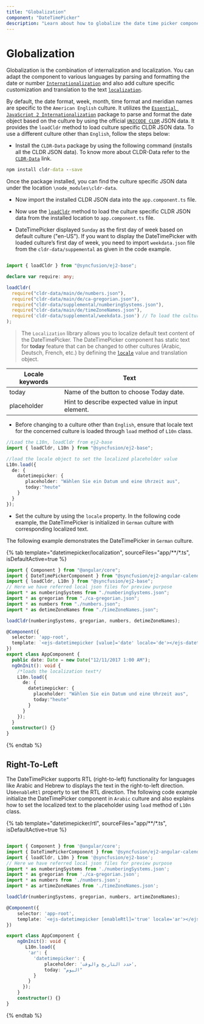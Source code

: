 ```yaml
---
title: "Globalization"
component: "DateTimePicker"
description: "Learn about how to globalize the date time picker component and how to localize the culture related content."
---
```


# Globalization

Globalization is the combination of internalization and localization. You can adapt the component to
various languages by parsing and formatting the date or
number [`Internationalization`](../base/internationalization/) and also add culture specific customization and translation to the text [`localization`](../base/localization/).

By default, the date format, week, month, time format and meridian names are specific to the `American English` culture. It utilizes the
[`Essential JavaScript 2 Internationalization`](../base/internationalization)
package to parse and format the date object based on the culture by using the official [`UNICODE CLDR`](http://cldr.unicode.org/)
JSON data. It provides the `loadCldr` method to load culture specific CLDR JSON data. To use a different culture other
than `English`, follow the steps below:

* Install the `CLDR-Data` package by using the following command (installs all the CLDR JSON data). To
  know more about CLDR-Data refer to the [`CLDR-Data`](http://cldr.unicode.org/index/cldr-spec/json) link.

```cmd
npm install cldr-data --save
```

Once the package installed, you can find the culture
specific JSON data under the location `\node_modules\cldr-data`.

* Now import the installed CLDR JSON data into the `app.component.ts` file.

* Now use the
[`loadCldr`](http://ej2.syncfusion.com/documentation/base/internationalization#cldr-data-dependencies)
method
to load the culture specific CLDR JSON data
from the installed location to `app.component.ts` file.

* DateTimePicker displayed `Sunday` as the first day of week based on default culture ("en-US"). If you want to display the DateTimePicker with loaded culture’s first day of week, you need to import `weekdata.json` file from the `cldr-data/suppemental` as given in the code example.

```typescript

import { loadCldr } from "@syncfusion/ej2-base";

declare var require: any;

loadCldr(
  require("cldr-data/main/de/numbers.json"),
  require("cldr-data/main/de/ca-gregorian.json"),
  require("cldr-data/supplemental/numberingSystems.json"),
  require("cldr-data/main/de/timeZoneNames.json"),
  require('cldr-data/supplemental/weekdata.json') // To load the culture based first day of week
);
```

> The `Localization` library allows you to localize default text content of the DateTimePicker. The DateTimePicker component has static text for  **today** feature that can be changed to other cultures (Arabic, Deutsch, French, etc.) by defining the
[`locale`](../api/datetimepicker#locale) value and translation object.

Locale keywords |Text
-----|-----
today | Name of the button to choose Today date.
placeholder | Hint to describe expected value in input element.

* Before changing to a culture other than `English`, ensure that locale text for the concerned culture is loaded through `load` method of
  `L10n` class.

```typescript
//Load the L10n, loadCldr from ej2-base
import { loadCldr, L10n } from "@syncfusion/ej2-base";

//load the locale object to set the localized placeholder value
L10n.load({
  de: {
    datetimepicker: {
       placeholder: "Wählen Sie ein Datum und eine Uhrzeit aus",
       today:"heute"
    }
  }
});

```

* Set the culture by using the `locale` property.
In the following code example, the DateTimePicker is initialized in `German` culture with
corresponding localized text.

The following example demonstrates the DateTimePicker in `German` culture.

{% tab template="datetimepicker/localization", sourceFiles="app/**/*.ts", isDefaultActive=true %}

```typescript
import { Component } from "@angular/core";
import { DateTimePickerComponent } from "@syncfusion/ej2-angular-calendars";
import { loadCldr, L10n } from "@syncfusion/ej2-base";
// Here we have referred local json files for preview purpose
import * as numberingSystems from "./numberingSystems.json";
import * as gregorian from "./ca-gregorian.json";
import * as numbers from "./numbers.json";
import * as detimeZoneNames from "./timeZoneNames.json";

loadCldr(numberingSystems, gregorian, numbers, detimeZoneNames);

@Component({
  selector: 'app-root',
  template: `<ejs-datetimepicker [value]='date' locale='de'></ejs-datetimepicker>`
})
export class AppComponent {
  public date: Date = new Date("12/11/2017 1:00 AM");
  ngOnInit(): void {
    /*loads the localization text*/
    L10n.load({
      de: {
        datetimepicker: {
          placeholder: "Wählen Sie ein Datum und eine Uhrzeit aus",
          today:"heute"
        }
      }
    });
  }
  constructor() {}
}
```

{% endtab %}

## Right-To-Left

The DateTimePicker supports RTL (right-to-left) functionality for languages like Arabic and Hebrew
to displays the text in the right-to-left direction.
Use`enableRtl` property to set the RTL direction.
The following code example initialize the DateTimePicker component in `Arabic` culture and
also explains how to set the localized text to the placeholder using `load` method of `L10n` class.

{% tab template="datetimepicker/rtl", sourceFiles="app/**/*.ts", isDefaultActive=true %}

```typescript

import { Component } from '@angular/core';
import { DateTimePickerComponent } from '@syncfusion/ej2-angular-calendars';
import { loadCldr, L10n } from '@syncfusion/ej2-base';
// Here we have referred local json files for preview purpose
import * as numberingSystems from './numberingSystems.json';
import * as gregorian from './ca-gregorian.json';
import * as numbers from './numbers.json';
import * as artimeZoneNames from './timeZoneNames.json';

loadCldr(numberingSystems, gregorian, numbers, artimeZoneNames);

@Component({
    selector: 'app-root',
    template: `<ejs-datetimepicker [enableRtl]='true' locale='ar'></ejs-datetimepicker>`
})

export class AppComponent {
    ngOnInit(): void {
       L10n.load({
        'ar': {
          'datetimepicker': {
              placeholder: 'حدد التاريخ والوقت',
              today: "اليوم"
          }
        }
      });
    }
    constructor() {}
}

```

{% endtab %}